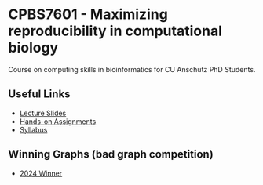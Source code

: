 # CPBS7601 - Maximizing reproducibility in computational biology

Course on computing skills in bioinformatics for CU Anschutz PhD Students.

## Useful Links

- [Lecture Slides](https://github.com/WayScience/CPBS7601/blob/main/materials/README.md)
- [Hands-on Assignments](https://github.com/WayScience/CPBS7601/blob/main/materials/#hands-on-materials-and-assignments)
- [Syllabus](https://github.com/WayScience/CPBS7601/blob/main/LICENSE.md)

## Winning Graphs (bad graph competition)

- [2024 Winner](https://github.com/WayScience/CPBS7601/blob/main/hands_on/hall_of_infamy/ugly_plot_stacked_bar_polar.png)
